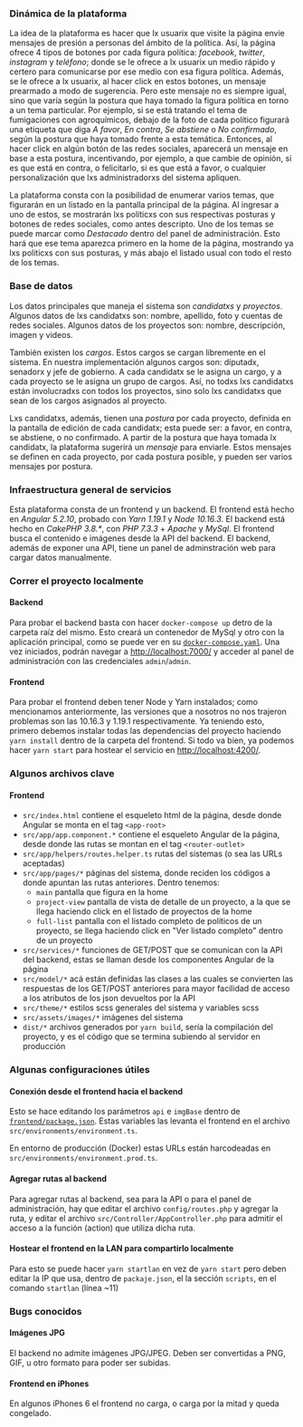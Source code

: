 
### Dinámica de la plataforma
La idea de la plataforma es hacer que lx usuarix que visite la página envíe mensajes de presión a personas del ámbito de la política. Así, la página ofrece 4 tipos de botones por cada figura política: *facebook*, *twitter*, *instagram* y *teléfono*; donde se le ofrece a lx usuarix un medio rápido y certero para comunicarse por ese medio con esa figura política. Además, se le ofrece a lx usuarix, al hacer click en estos botones, un mensaje prearmado a modo de sugerencia. Pero este mensaje no es siempre igual, sino que varía según la postura que haya tomado la figura política en torno a un tema particular. Por ejemplo, si se está tratando el tema de fumigaciones con agroquímicos, debajo de la foto de cada político figurará una etiqueta que diga *A favor*, *En contra*, *Se abstiene* o *No confirmado*, según la postura que haya tomado frente a esta temática. Entonces, al hacer click en algún botón de las redes sociales, aparecerá un mensaje en base a esta postura, incentivando, por ejemplo, a que cambie de opinión, si es que está en contra, o felicitarlo, si es que está a favor, o cualquier personalización que lxs administradorxs del sistema apliquen.

La plataforma consta con la posibilidad de enumerar varios temas, que figurarán en un listado en la pantalla principal de la página. Al ingresar a uno de estos, se mostrarán lxs políticxs con sus respectivas posturas y botones de redes sociales, como antes descripto. Uno de los temas se puede marcar como *Destacado* dentro del panel de administración. Esto hará que ese tema aparezca primero en la home de la página, mostrando ya lxs politicxs con sus posturas, y más abajo el listado usual con todo el resto de los temas.

### Base de datos
Los datos principales que maneja el sistema son *candidatxs* y *proyectos*. Algunos datos de lxs candidatxs son: nombre, apellido, foto y cuentas de redes sociales. Algunos datos de los proyectos son: nombre, descripción, imagen y videos.

También existen los *cargos*. Estos cargos se cargan libremente en el sistema. En nuestra implementación algunos cargos son: diputadx, senadorx y jefe de gobierno. A cada candidatx se le asigna un cargo, y a cada proyecto se le asigna un grupo de cargos. Así, no todxs lxs candidatxs están involucradxs con todos los proyectos, sino solo lxs candidatxs que sean de los cargos asignados al proyecto.

Lxs candidatxs, además, tienen una *postura* por cada proyecto, definida en la pantalla de edición de cada candidatx; esta puede ser: a favor, en contra, se abstiene, o no confirmado. A partir de la postura que haya tomada lx candidatx, la plataforma sugerirá un *mensaje* para enviarle. Estos mensajes se definen en cada proyecto, por cada postura posible, y pueden ser varios mensajes por postura.

### Infraestructura general de servicios
Esta plataforma consta de un frontend y un backend. El frontend está hecho en *Angular 5.2.10*, probado con *Yarn 1.19.1* y *Node 10.16.3*. El backend está hecho en *CakePHP 3.8.\**, con *PHP 7.3.3* + *Apache* y *MySql*. El frontend busca el contenido e imágenes desde la API del backend. El backend, además de exponer una API, tiene un panel de adminstración web para cargar datos manualmente.

### Correr el proyecto localmente
#### Backend
Para probar el backend basta con hacer `docker-compose up` detro de la carpeta raíz del mismo. Esto creará un contenedor de MySql y otro con la aplicación principal, como se puede ver en su  [`docker-compose.yaml`](backend/docker-compose.yaml). Una vez iniciados, podrán navegar a [http://localhost:7000/](http://localhost:7000/) y acceder al panel de administración con las credenciales `admin`/`admin`.

#### Frontend
Para probar el frontend deben tener Node y Yarn instalados; como mencionamos anteriormente, las versiones que a nosotros no nos trajeron problemas son las 10.16.3 y 1.19.1 respectivamente. Ya teniendo esto, primero debemos instalar todas las dependencias del proyecto haciendo `yarn install` dentro de la carpeta del frontend. Si todo va bien, ya podemos hacer `yarn start` para hostear el servicio en [http://localhost:4200/](http://localhost:4200/).

### Algunos archivos clave
#### Frontend
- `src/index.html` contiene el esqueleto html de la página, desde donde Angular se monta en el tag `<app-root>`
- `src/app/app.component.*` contiene el esqueleto Angular de la página, desde donde las rutas se montan en el tag `<router-outlet>`
- `src/app/helpers/routes.helper.ts` rutas del sistemas (o sea las URLs aceptadas)
- `src/app/pages/*` páginas del sistema, donde reciden los códigos a donde apuntan las rutas anteriores. Dentro tenemos:
  - `main` pantalla que figura en la home
  - `project-view` pantalla de vista de detalle de un proyecto, a la que se llega haciendo click en el listado de proyectos de la home
  - `full-list` pantalla con el listado completo de políticos de un proyecto, se llega haciendo click en "Ver listado completo" dentro de un proyecto
- `src/services/*` funciones de GET/POST que se comunican con la API del backend, estas se llaman desde los componentes Angular de la página
- `src/model/*` acá están definidas las clases a las cuales se convierten las respuestas de los GET/POST anteriores para mayor facilidad de acceso a los atributos de los json devueltos por la API
- `src/theme/*` estilos scss generales del sistema y variables scss
- `src/assets/images/*` imágenes del sistema
- `dist/*` archivos generados por `yarn build`, sería la compilación del proyecto, y es el código que se termina subiendo al servidor en producción

### Algunas configuraciones útiles
#### Conexión desde el frontend hacia el backend
Esto se hace editando los parámetros `api` e `imgBase` dentro de [`frontend/package.json`](frontend/package.json). Estas variables las levanta el frontend en el archivo `src/environments/environment.ts`. 

En entorno de producción (Docker) estas URLs están harcodeadas en `src/environments/environment.prod.ts`. 

#### Agregar rutas al backend
Para agregar rutas al backend, sea para la API o para el panel de administración, hay que editar el archivo `config/routes.php` y agregar la ruta, y editar el archivo `src/Controller/AppController.php` para admitir el acceso a la función (action) que utiliza dicha ruta.

#### Hostear el frontend en la LAN para compartirlo localmente
Para esto se puede hacer `yarn startlan` en vez de `yarn start` pero deben editar la IP que usa, dentro de `packaje.json`, el la sección `scripts`, en el comando `startlan` (línea ~11)

### Bugs conocidos
#### Imágenes JPG
El backend no admite imágenes JPG/JPEG. Deben ser convertidas a PNG, GIF, u otro formato para poder ser subidas.

#### Frontend en iPhones
En algunos iPhones 6 el frontend no carga, o carga por la mitad y queda congelado.
